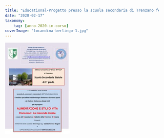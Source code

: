```yaml
---
title: "Educational-Progetto presso la scuola secondaria di Trenzano feb 2020"
date: "2020-02-17"
taxonomy: 
    tag: [anno-2020-in-corso]
coverImage: "locandina-berlingo-1.jpg"
---
```


[![](images/locandina-berlingo-1-212x300.jpg)](http://198.211.122.197/diabetwp/wordpress/wp-content/uploads/2020/02/locandina-berlingo-1.jpg)
